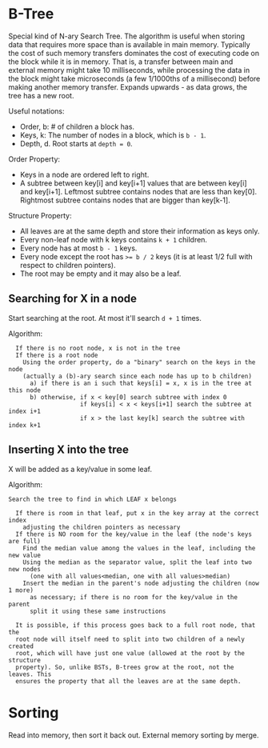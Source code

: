 # B-Tree

Special kind of N-ary Search Tree.
The algorithm is useful when storing data that requires more space than is available in main memory.
Typically the cost of such memory transfers dominates the cost of executing code on the block while it is in memory.
That is, a transfer between main and external memory might take 10 milliseconds, while processing the data in the block might
take microseconds (a few 1/1000ths of a millisecond) before making another memory transfer.
Expands upwards - as data grows, the tree has a new root.

Useful notations:
* Order, b: # of children a block has.
* Keys, k: The number of nodes in a block, which is `b - 1`.
* Depth, d. Root starts at `depth = 0`.

Order Property:
* Keys in a node are ordered left to right.
* A subtree between key[i] and key[i+1] values that are between key[i] and key[i+1].
  Leftmost subtree contains nodes that are less than key[0].
  Rightmost subtree contains nodes that are bigger than key[k-1].

Structure Property:
* All leaves are at the same depth and store their information as keys only.
* Every non-leaf node with k keys contains `k + 1` children.
* Every node has at most `b - 1` keys.
* Every node except the root has `>= b / 2` keys (it is at least 1/2 full with respect to children pointers).
* The root may be empty and it may also be a leaf.

## Searching for X in a node

Start searching at the root. At most it'll search `d + 1` times.

Algorithm:
```
  If there is no root node, x is not in the tree
  If there is a root node
    Using the order property, do a "binary" search on the keys in the node
    (actually a (b)-ary search since each node has up to b children)
      a) if there is an i such that keys[i] = x, x is in the tree at this node
      b) otherwise, if x < key[0] search subtree with index 0
                    if keys[i] < x < keys[i+1] search the subtree at index i+1
                    if x > the last key[k] search the subtree with index k+1
```

## Inserting X into the tree

X will be added as a key/value in some leaf.

Algorithm:
```
Search the tree to find in which LEAF x belongs

  If there is room in that leaf, put x in the key array at the correct index
    adjusting the children pointers as necessary
  If there is NO room for the key/value in the leaf (the node's keys are full)
    Find the median value among the values in the leaf, including the new value
    Using the median as the separator value, split the leaf into two new nodes
      (one with all values<median, one with all values>median)
    Insert the median in the parent's node adjusting the children (now 1 more)
      as necessary; if there is no room for the key/value in the parent
      split it using these same instructions

  It is possible, if this process goes back to a full root node, that the
  root node will itself need to split into two children of a newly created
  root, which will have just one value (allowed at the root by the structure
  property). So, unlike BSTs, B-trees grow at the root, not the leaves. This
  ensures the property that all the leaves are at the same depth.
```

# Sorting

Read into memory, then sort it back out.
External memory sorting by merge.
